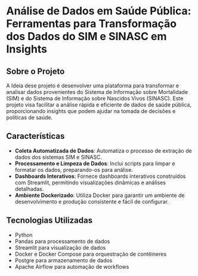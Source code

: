 # Análise de Dados em Saúde Pública: Ferramentas para Transformação dos Dados do SIM e SINASC em Insights

## Sobre o Projeto

A Ideia dese projeto é desenvolver uma plataforma para transformar e analisar dados provenientes do Sistema de Informação sobre Mortalidade (SIM) e do Sistema de Informação sobre Nascidos Vivos (SINASC). Este projeto visa facilitar a análise rápida e eficiente de dados de saúde pública, proporcionando insights que podem ajudar na tomada de decisões e políticas de saúde.

## Características

- **Coleta Automatizada de Dados**: Automatiza o processo de extração de dados dos sistemas SIM e SINASC.
- **Processamento e Limpeza de Dados**: Inclui scripts para limpar e formatar os dados, preparando-os para análise.
- **Dashboards Interativos**: Fornece dashboards interativos construídos com Streamlit, permitindo visualizações dinâmicas e análises detalhadas.
- **Ambiente Dockerizado**: Utiliza Docker para garantir um ambiente de desenvolvimento e produção consistente e fácil de configurar.

## Tecnologias Utilizadas

- Python
- Pandas para processamento de dados
- Streamlit para visualização de dados
- Docker e Docker Compose para orquestração de contêineres
- Postgre para armazenamento de dados
- Apache Airflow para automação de workflows
